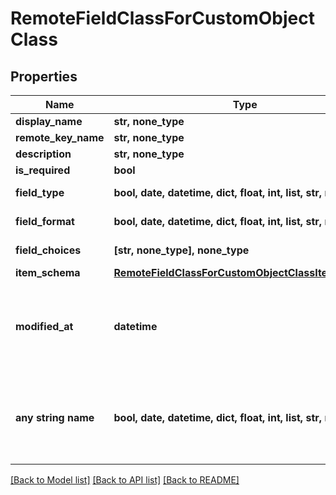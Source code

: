 # RemoteFieldClassForCustomObjectClass


## Properties
Name | Type | Description | Notes
------------ | ------------- | ------------- | -------------
**display_name** | **str, none_type** |  | [optional] 
**remote_key_name** | **str, none_type** |  | [optional] 
**description** | **str, none_type** |  | [optional] 
**is_required** | **bool** |  | [optional] 
**field_type** | **bool, date, datetime, dict, float, int, list, str, none_type** |  | [optional] [readonly] 
**field_format** | **bool, date, datetime, dict, float, int, list, str, none_type** |  | [optional] [readonly] 
**field_choices** | **[str, none_type], none_type** |  | [optional] [readonly] 
**item_schema** | [**RemoteFieldClassForCustomObjectClassItemSchema**](RemoteFieldClassForCustomObjectClassItemSchema.md) |  | [optional] 
**modified_at** | **datetime** | This is the datetime that this object was last updated by Merge | [optional] [readonly] 
**any string name** | **bool, date, datetime, dict, float, int, list, str, none_type** | any string name can be used but the value must be the correct type | [optional]

[[Back to Model list]](../README.md#documentation-for-models) [[Back to API list]](../README.md#documentation-for-api-endpoints) [[Back to README]](../README.md)


